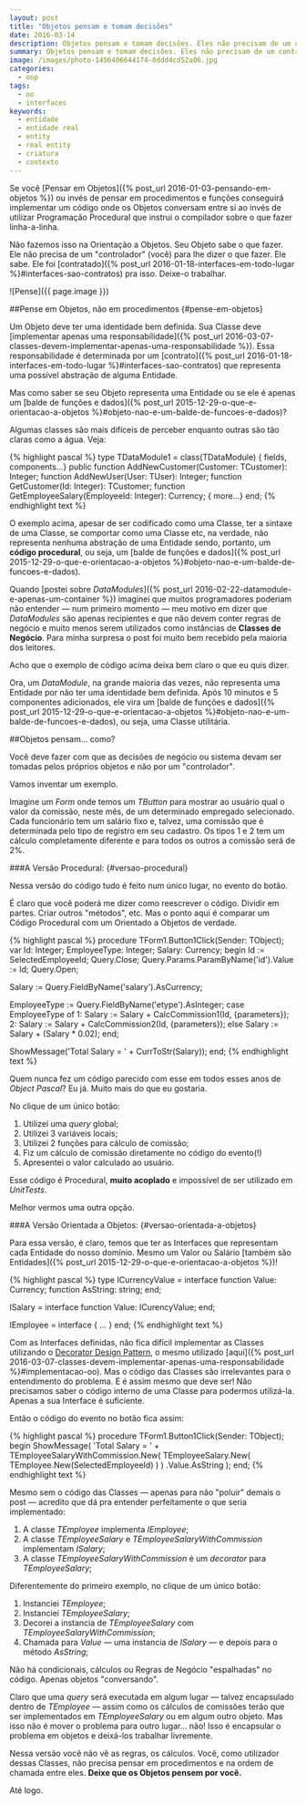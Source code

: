 ```yaml
---
layout: post
title: "Objetos pensam e tomam decisões"
date: 2016-03-14
description: Objetos pensam e tomam decisões. Eles não precisam de um controlador.
summary: Objetos pensam e tomam decisões. Eles não precisam de um controlador.
image: /images/photo-1456406644174-8ddd4cd52a06.jpg
categories: 
  - oop
tags:
  - oo
  - interfaces
keywords:
  - entidade
  - entidade real
  - entity
  - real entity
  - criatura
  - contexto
---
```


Se você [Pensar em Objetos]({% post_url 2016-01-03-pensando-em-objetos %}) ou invés de pensar em procedimentos e funções
conseguirá implementar um código onde os Objetos conversam entre si ao invés de utilizar Programação Procedural que instrui o 
compilador sobre o que fazer linha-a-linha.

Não fazemos isso na Orientação a Objetos. Seu Objeto sabe o que fazer. 
Ele não precisa de um "controlador" (você) para lhe dizer o que fazer. Ele sabe.
Ele foi [contratado]({% post_url 2016-01-18-interfaces-em-todo-lugar %}#interfaces-sao-contratos) pra isso. Deixe-o trabalhar.

<!--more-->

![Pense]({{ page.image }})

##Pense em Objetos, não em procedimentos {#pense-em-objetos}

Um Objeto deve ter uma identidade bem definida.
Sua Classe deve [implementar apenas uma responsabilidade]({% post_url 2016-03-07-classes-devem-implementar-apenas-uma-responsabilidade %}).
Essa responsabilidade é determinada por um [contrato]({% post_url 2016-01-18-interfaces-em-todo-lugar %}#interfaces-sao-contratos) que 
representa uma possível abstração de alguma Entidade.

Mas como saber se seu Objeto representa uma Entidade ou se ele é apenas um 
[balde de funções e dados]({% post_url 2015-12-29-o-que-e-orientacao-a-objetos %}#objeto-nao-e-um-balde-de-funcoes-e-dados)?

Algumas classes são mais difíceis de perceber enquanto outras são tão claras como a água. Veja: 

{% highlight pascal %}
type
  TDataModule1 = class(TDataModule)
    { fields, components...}
  public
    function AddNewCustomer(Customer: TCustomer): Integer;
    function AddNewUser(User: TUser): Integer;
    function GetCustomer(Id: Integer): TCustomer;
    function GetEmployeeSalary(EmployeeId: Integer): Currency;
    { more...}
  end;
{% endhighlight text %}

O exemplo acima, apesar de ser codificado como uma Classe, ter a sintaxe de uma Classe, se comportar como uma Classe etc, na verdade,
não representa nenhuma abstração de uma Entidade sendo, portanto, um **código procedural**, ou seja, um 
[balde de funções e dados]({% post_url 2015-12-29-o-que-e-orientacao-a-objetos %}#objeto-nao-e-um-balde-de-funcoes-e-dados).

Quando [postei sobre *DataModules*]({% post_url 2016-02-22-datamodule-e-apenas-um-container %}) imaginei que muitos programadores
poderiam não entender — num primeiro momento — meu motivo em dizer que *DataModules* são apenas recipientes e que não devem conter regras de negócio
e muito menos serem utilizados como instâncias de **Classes de Negócio**. Para minha surpresa o post foi muito bem recebido pela maioria dos leitores.

Acho que o exemplo de código acima deixa bem claro o que eu quis dizer.

Ora, um *DataModule*, na grande maioria das vezes, não representa uma Entidade
por não ter uma identidade bem definida. Após 10 minutos e 5 componentes adicionados, 
ele vira um [balde de funções e dados]({% post_url 2015-12-29-o-que-e-orientacao-a-objetos %}#objeto-nao-e-um-balde-de-funcoes-e-dados), ou seja,
uma Classe utilitária.

##Objetos pensam... como?

Você deve fazer com que as decisões de negócio ou sistema devam ser tomadas pelos próprios objetos e não por um "controlador".

Vamos inventar um exemplo.

Imagine um *Form* onde temos um *TButton* para mostrar ao usuário qual o valor da comissão, neste mês, de um determinado empregado selecionado.
Cada funcionário tem um salário fixo e, talvez, uma comissão que é determinada pelo tipo de registro em seu cadastro. Os tipos 1 e 2 tem um cálculo completamente
diferente e para todos os outros a comissão será de 2%.

###A Versão Procedural: {#versao-procedural}

Nessa versão do código tudo é feito num único lugar, no evento do botão.

É claro que você poderá me dizer como reescrever o código. Dividir em partes. Criar outros "métodos", etc. Mas o ponto aqui é comparar um Código
Procedural com um Orientado a Objetos de verdade.

{% highlight pascal %}
procedure TForm1.Button1Click(Sender: TObject);
var
  Id: Integer;
  EmployeeType: Integer;
  Salary: Currency;
begin
  Id := SelectedEmployeeId;
  Query.Close;
  Query.Params.ParamByName('id').Value := Id;
  Query.Open;
  
  Salary := Query.FieldByName('salary').AsCurrency;  
  
  EmployeeType := Query.FieldByName('etype').AsInteger;
  case EmployeeType of
    1: Salary := Salary + CalcCommission1(Id, {parameters});
    2: Salary := Salary + CalcCommission2(Id, {parameters});
  else
    Salary := Salary + (Salary * 0.02);
  end;

  ShowMessage('Total Salary = ' + CurrToStr(Salary));
end;
{% endhighlight text %}
 
Quem nunca fez um código parecido com esse em todos esses anos de *Object Pascal*? Eu já. Muito mais do que eu gostaria.

No clique de um único botão:

  1. Utilizei uma *query* global;
  2. Utilizei 3 variáveis locais;
  3. Utilizei 2 funções para cálculo de comissão;
  4. Fiz um cálculo de comissão diretamente no código do evento(!)
  5. Apresentei o valor calculado ao usuário.
  
Esse código é Procedural, **muito acoplado** e impossível de ser utilizado em *UnitTests*.

Melhor vermos uma outra opção.

###A Versão Orientada a Objetos: {#versao-orientada-a-objetos}

Para essa versão, é claro, temos que ter as Interfaces que representam cada Entidade do nosso domínio.
Mesmo um Valor ou Salário [também são Entidades]({% post_url 2015-12-29-o-que-e-orientacao-a-objetos %})!

{% highlight pascal %}
type
  ICurrencyValue = interface
    function Value: Currency;
    function AsString: string;
  end;

  ISalary = interface
    function Value: ICurencyValue;
  end;
  
  IEmployee = interface
    { ... }
  end;
{% endhighlight text %}

Com as Interfaces definidas, não fica difícil implementar as Classes utilizando o 
[Decorator Design Pattern](https://en.wikipedia.org/wiki/Decorator_pattern),
o mesmo utilizado [aqui]({% post_url 2016-03-07-classes-devem-implementar-apenas-uma-responsabilidade %}#implementacao-oo). Mas o código
das Classes são irrelevantes para o entendimento do problema. E é assim mesmo que deve ser! Não precisamos saber o código interno de uma 
Classe para podermos utilizá-la. Apenas a sua Interface é suficiente.

Então o código do evento no botão fica assim:

{% highlight pascal %}
procedure TForm1.Button1Click(Sender: TObject);
begin
  ShowMessage(
    'Total Salary = ' + 
      TEmployeeSalaryWithCommission.New(
        TEmployeeSalary.New(
          TEmployee.New(SelectedEmployeeId)
        )
      )
      .Value.AsString
  );
end;
{% endhighlight text %}

Mesmo sem o código das Classes — apenas para não "poluir" demais o post — acredito que dá pra entender perfeitamente o que seria implementado:

  1. A classe *TEmployee* implementa *IEmployee*;
  2. A classe *TEmployeeSalary* e *TEmployeeSalaryWithCommission* implementam *ISalary*;
  3. A classe *TEmployeeSalaryWithCommission* é um *decorator* para *TEmployeeSalary*;

Diferentemente do primeiro exemplo, no clique de um único botão:

  1. Instanciei *TEmployee*;
  2. Instanciei *TEmployeeSalary*;
  3. Decorei a instancia de *TEmployeeSalary* com *TEmployeeSalaryWithCommission*;
  4. Chamada para *Value* — uma instancia de *ISalary* — e depois para o método *AsString*;
  
Não há condicionais, cálculos ou Regras de Negócio "espalhadas" no código. Apenas objetos "conversando".

Claro que uma *query* será executada em algum lugar — talvez encapsulado dentro de *TEmployee* — assim como os cálculos de comissões terão que 
ser implementados em *TEmployeeSalary* ou em algum outro objeto. Mas isso não é mover o problema para outro lugar... não! Isso é encapsular
o problema em objetos e deixá-los trabalhar livremente. 

Nessa versão você não vê as regras, os cálculos. Você, como utilizador dessas Classes, não precisa
pensar em procedimentos e na ordem de chamada entre eles. **Deixe que os Objetos pensem por você.**

Até logo.


